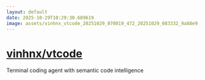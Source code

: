 ```yaml
---
layout: default
date: 2025-10-29T10:29:30.689619
image: assets/vinhnx_vtcode_20251029_070019_472_20251029_083332_9a88e9--20251029T093411364--cropped.png
---
```


# [vinhnx/vtcode](https://github.com/vinhnx/vtcode/)

Terminal coding agent with semantic code intelligence
